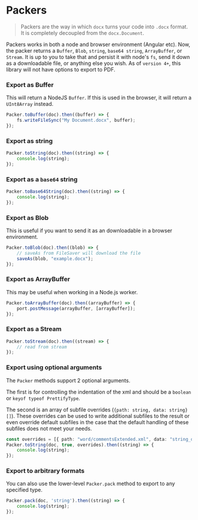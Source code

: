 # Packers

> Packers are the way in which `docx` turns your code into `.docx` format. It is completely decoupled from the `docx.Document`.

Packers works in both a node and browser environment (Angular etc). Now, the packer returns a `Buffer`, `Blob`, `string`, `base64 string`, `ArrayBuffer`, or `Stream`. It is up to you to take that and persist it with node's `fs`, send it down as a downloadable file, or anything else you wish. As of `version 4+`, this library will not have options to export to PDF.

### Export as Buffer

This will return a NodeJS `Buffer`. If this is used in the browser, it will return a `UInt8Array` instead.

```ts
Packer.toBuffer(doc).then((buffer) => {
    fs.writeFileSync("My Document.docx", buffer);
});
```

### Export as string

```ts
Packer.toString(doc).then((string) => {
    console.log(string);
});
```

### Export as a `base64` string

```ts
Packer.toBase64String(doc).then((string) => {
    console.log(string);
});
```

### Export as Blob

This is useful if you want to send it as an downloadable in a browser environment.

```ts
Packer.toBlob(doc).then((blob) => {
    // saveAs from FileSaver will download the file
    saveAs(blob, "example.docx");
});
```

### Export as ArrayBuffer

This may be useful when working in a Node.js worker.

```ts
Packer.toArrayBuffer(doc).then((arrayBuffer) => {
    port.postMessage(arrayBuffer, [arrayBuffer]);
});
```

### Export as a Stream

```ts
Packer.toStream(doc).then((stream) => {
    // read from stream
});
```

### Export using optional arguments

The `Packer` methods support 2 optional arguments.

The first is for controlling the indentation of the xml and should be a `boolean` or `keyof typeof PrettifyType`.

The second is an array of subfile overrides (`{path: string, data: string}[]`). These overrides can be used to write additional subfiles to the result or even override default subfiles in the case that the default handling of these subfiles does not meet your needs.

```ts
const overrides = [{ path: "word/commentsExtended.xml", data: "string_data" }];
Packer.toString(doc, true, overrides).then((string) => {
    console.log(string);
});
```

### Export to arbitrary formats

You can also use the lower-level `Packer.pack` method to export to any specified type.

```ts
Packer.pack(doc, 'string').then((string) => {
    console.log(string);
});
```

